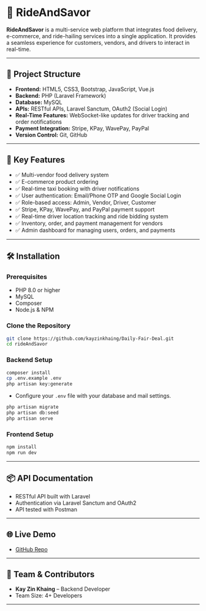 # 🚗 RideAndSavor

**RideAndSavor** is a multi-service web platform that integrates food delivery, e-commerce, and ride-hailing services into a single application. It provides a seamless experience for customers, vendors, and drivers to interact in real-time.

---

## 📂 Project Structure

* **Frontend:** HTML5, CSS3, Bootstrap, JavaScript, Vue.js
* **Backend:** PHP (Laravel Framework)
* **Database:** MySQL
* **APIs:** RESTful APIs, Laravel Sanctum, OAuth2 (Social Login)
* **Real-Time Features:** WebSocket-like updates for driver tracking and order notifications
* **Payment Integration:** Stripe, KPay, WavePay, PayPal
* **Version Control:** Git, GitHub

---

## 🚀 Key Features

* ✅ Multi-vendor food delivery system
* ✅ E-commerce product ordering
* ✅ Real-time taxi booking with driver notifications
* ✅ User authentication: Email/Phone OTP and Google Social Login
* ✅ Role-based access: Admin, Vendor, Driver, Customer
* ✅ Stripe, KPay, WavePay, and PayPal payment support
* ✅ Real-time driver location tracking and ride bidding system
* ✅ Inventory, order, and payment management for vendors
* ✅ Admin dashboard for managing users, orders, and payments

---

## 🛠️ Installation

### Prerequisites

* PHP 8.0 or higher
* MySQL
* Composer
* Node.js & NPM

### Clone the Repository

```bash
git clone https://github.com/kayzinkhaing/Daily-Fair-Deal.git
cd rideAndSavor 
```

### Backend Setup

```bash
composer install
cp .env.example .env
php artisan key:generate
```

* Configure your `.env` file with your database and mail settings.

```bash
php artisan migrate
php artisan db:seed
php artisan serve
```

### Frontend Setup

```bash
npm install
npm run dev
```

---

## 📦 API Documentation

* RESTful API built with Laravel
* Authentication via Laravel Sanctum and OAuth2
* API tested with Postman

---

## 🌐 Live Demo

* [GitHub Repo](https://github.com/kayzinkhaing/Daily-Fair-Deal)

---

## 👥 Team & Contributors

* **Kay Zin Khaing** – Backend Developer
* Team Size: 4+ Developers

---
